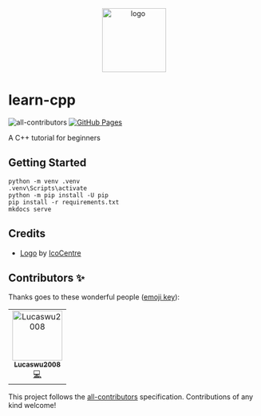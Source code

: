 <div align="center">
    <img src="https://cdn0.iconfinder.com/data/icons/icocentre-free-icons/152/f-code-cpp_128-512.png" alt="logo" height="128">
</div>

# learn-cpp

![all-contributors](https://img.shields.io/github/all-contributors/coding-armadillo/learn-cpp)
[![GitHub Pages](https://github.com/coding-armadillo/learn-cpp/actions/workflows/gh-deploy.yml/badge.svg)](https://github.com/coding-armadillo/learn-cpp/actions/workflows/gh-deploy.yml)

A C++ tutorial for beginners

## Getting Started

    python -m venv .venv
    .venv\Scripts\activate
    python -m pip install -U pip
    pip install -r requirements.txt
    mkdocs serve

## Credits

- [Logo][1] by [IcoCentre][2]

[1]: https://www.iconfinder.com/icons/308015/cpp_code_icon
[2]: https://www.iconfinder.com/konekierto

## Contributors ✨

Thanks goes to these wonderful people ([emoji key](https://allcontributors.org/docs/en/emoji-key)):

<!-- ALL-CONTRIBUTORS-LIST:START - Do not remove or modify this section -->
<!-- prettier-ignore-start -->
<!-- markdownlint-disable -->
<table>
  <tbody>
    <tr>
      <td align="center"><a href="https://github.com/Lucaswu2008"><img src="https://avatars.githubusercontent.com/u/81584640?v=4?s=100" width="100px;" alt="Lucaswu2008"/><br /><sub><b>Lucaswu2008</b></sub></a><br /><a href="https://github.com/coding-armadillo/learn-cpp/commits?author=Lucaswu2008" title="Code">💻</a></td>
    </tr>
  </tbody>
</table>

<!-- markdownlint-restore -->
<!-- prettier-ignore-end -->

<!-- ALL-CONTRIBUTORS-LIST:END -->

This project follows the [all-contributors](https://github.com/all-contributors/all-contributors) specification. Contributions of any kind welcome!
